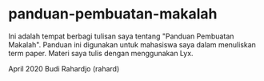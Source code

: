 # panduan-pembuatan-makalah
Ini adalah tempat berbagi tulisan saya tentang "Panduan Pembuatan Makalah".
Panduan ini digunakan untuk mahasiswa saya dalam menuliskan term paper.
Materi saya tulis dengan menggunakan Lyx.

April 2020
Budi Rahardjo (rahard)
